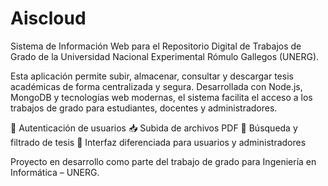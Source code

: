 # Aiscloud
Sistema de Información Web para el Repositorio Digital de Trabajos de Grado de la Universidad Nacional Experimental Rómulo Gallegos (UNERG).

Esta aplicación permite subir, almacenar, consultar y descargar tesis académicas de forma centralizada y segura. Desarrollada con Node.js, MongoDB y tecnologías web modernas, el sistema facilita el acceso a los trabajos de grado para estudiantes, docentes y administradores.

🔐 Autenticación de usuarios
📥 Subida de archivos PDF
🔎 Búsqueda y filtrado de tesis
🧾 Interfaz diferenciada para usuarios y administradores

Proyecto en desarrollo como parte del trabajo de grado para Ingeniería en Informática – UNERG.
